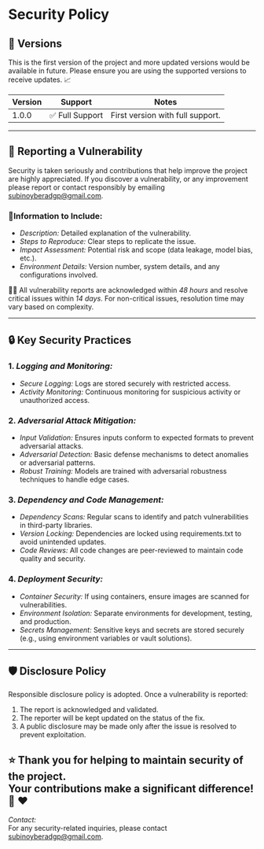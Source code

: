 # Security Policy

## 🔰 Versions
This is the first version of the project and more updated versions would be available in future. Please ensure you are using the supported versions to receive updates. 📈

| Version | Support             | Notes                               |
| ------- | ------------------  | ----------------------------------- |
| 1.0.0   | ✅ Full Support    | First version with full support.    |

---

## 📝 Reporting a Vulnerability
Security is taken seriously and contributions that help improve the project are highly appreciated. If you discover a vulnerability, or any improvement please report or contact responsibly by emailing [subinoyberadgp@gmail.com](mailto:subinoyberadgp@gmail.com).

### 📍Information to Include:
- *Description:* Detailed explanation of the vulnerability.
- *Steps to Reproduce:* Clear steps to replicate the issue.
- *Impact Assessment:* Potential risk and scope (data leakage, model bias, etc.).
- *Environment Details:* Version number, system details, and any configurations involved.

🧑‍🔬 All vulnerability reports are acknowledged within *48 hours* and resolve critical issues within *14 days*. For non-critical issues, resolution time may vary based on complexity.

---

## 🔒 Key Security Practices

### 1. *Logging and Monitoring:*
   - *Secure Logging:* Logs are stored securely with restricted access.
   - *Activity Monitoring:* Continuous monitoring for suspicious activity or unauthorized access.

### 2. *Adversarial Attack Mitigation:*
   - *Input Validation:* Ensures inputs conform to expected formats to prevent adversarial attacks.
   - *Adversarial Detection:* Basic defense mechanisms to detect anomalies or adversarial patterns.
   - *Robust Training:* Models are trained with adversarial robustness techniques to handle edge cases.

### 3. *Dependency and Code Management:*
   - *Dependency Scans:* Regular scans to identify and patch vulnerabilities in third-party libraries.
   - *Version Locking:* Dependencies are locked using requirements.txt to avoid unintended updates.
   - *Code Reviews:* All code changes are peer-reviewed to maintain code quality and security.

### 4. *Deployment Security:*
   - *Container Security:* If using containers, ensure images are scanned for vulnerabilities.
   - *Environment Isolation:* Separate environments for development, testing, and production.
   - *Secrets Management:* Sensitive keys and secrets are stored securely (e.g., using environment variables or vault solutions).

---

## 🛡️ Disclosure Policy
Responsible disclosure policy is adopted. Once a vulnerability is reported:
1. The report is acknowledged and validated.
2. The reporter will be kept updated on the status of the fix.
3. A public disclosure may be made only after the issue is resolved to prevent exploitation.

⭐ Thank you for helping to maintain security of the project.<br>Your contributions make a significant difference!
🙏 ❤️
---

*Contact:*  
For any security-related inquiries, please contact [subinoyberadgp@gmail.com](mailto:subinoyberadgp@gmail.com).
